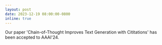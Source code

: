 ```yaml
---
layout: post
date: 2023-12-19 08:00:00-0800
inline: true
---
```


Our paper 'Chain-of-Thought Improves Text Generation with Cititations' has been accepted to AAAI'24.
